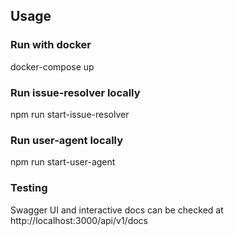 ## Usage

### Run with docker
docker-compose up

### Run issue-resolver locally
npm run start-issue-resolver
### Run user-agent locally
npm run start-user-agent

### Testing
Swagger UI and interactive docs can be checked at http://localhost:3000/api/v1/docs